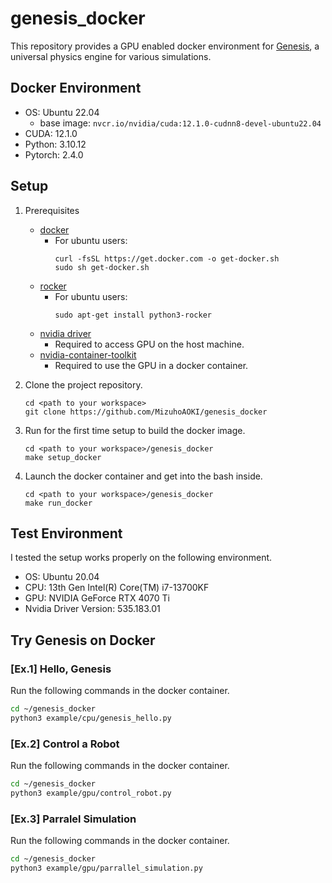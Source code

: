 # genesis_docker

This repository provides a GPU enabled docker environment for [Genesis](https://genesis-world.readthedocs.io/en/latest/user_guide/overview/what_is_genesis.html), a universal physics engine for various simulations.

## Docker Environment
- OS: Ubuntu 22.04
    - base image: `nvcr.io/nvidia/cuda:12.1.0-cudnn8-devel-ubuntu22.04`
- CUDA: 12.1.0
- Python: 3.10.12
- Pytorch: 2.4.0

## Setup

1. Prerequisites
    - [docker](https://docs.docker.com/engine/install/ubuntu/)
        - For ubuntu users:
            ```
            curl -fsSL https://get.docker.com -o get-docker.sh
            sudo sh get-docker.sh
            ```
    - [rocker](https://github.com/osrf/rocker)
        - For ubuntu users:
            ```
            sudo apt-get install python3-rocker
            ```
    - [nvidia driver](https://www.nvidia.com/en-us/drivers/)
        - Required to access GPU on the host machine.
    - [nvidia-container-toolkit](https://docs.nvidia.com/datacenter/cloud-native/container-toolkit/latest/install-guide.html)
        - Required to use the GPU in a docker container.

1. Clone the project repository.
    ```
    cd <path to your workspace>
    git clone https://github.com/MizuhoAOKI/genesis_docker
    ```

1. Run for the first time setup to build the docker image.
    ```
    cd <path to your workspace>/genesis_docker
    make setup_docker
    ```

1. Launch the docker container and get into the bash inside.
    ```
    cd <path to your workspace>/genesis_docker
    make run_docker
    ```

## Test Environment

I tested the setup works properly on the following environment.
- OS: Ubuntu 20.04
- CPU: 13th Gen Intel(R) Core(TM) i7-13700KF
- GPU: NVIDIA GeForce RTX 4070 Ti
- Nvidia Driver Version: 535.183.01

## Try Genesis on Docker

### [Ex.1] Hello, Genesis
Run the following commands in the docker container.
```bash
cd ~/genesis_docker
python3 example/cpu/genesis_hello.py
```

### [Ex.2] Control a Robot
Run the following commands in the docker container.
```bash
cd ~/genesis_docker
python3 example/gpu/control_robot.py
```

### [Ex.3] Parralel Simulation
Run the following commands in the docker container.
```bash
cd ~/genesis_docker
python3 example/gpu/parrallel_simulation.py
```
